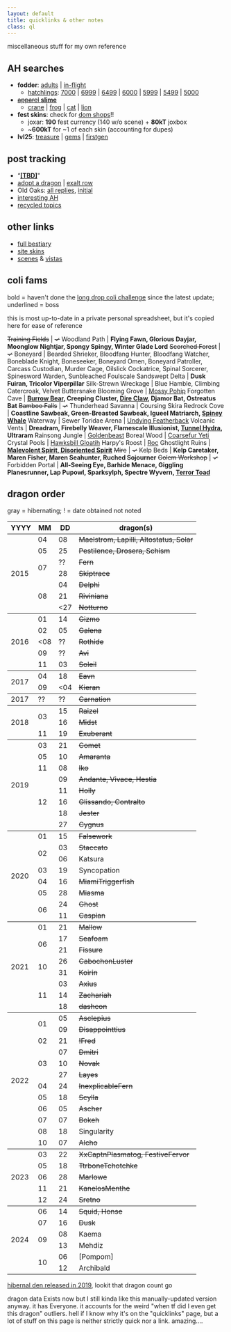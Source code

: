 ```yaml
---
layout: default
title: quicklinks & other notes
class: ql
---
```

miscellaneous stuff for my own reference

<!--there should really be an "actual links" h2
	but I didn't account for future-CSS-hacks in the
	code. it's been how many years and I'm still using
	this on the initial 2021 layout. wild-->

## AH searches
- <b>fodder</b>: [adults](https://www1.flightrising.com/auction-house/buy/realm/dragons?treasure_min=0&d_age=1&collapse=1) \| [in-flight](https://www1.flightrising.com/auction-house/buy/flight/dragons?treasure_min=0&d_age=1&collapse=1)
	- [hatchlings](https://www1.flightrising.com/auction-house/buy/realm/dragons?d_named=0&d_age=0&sort=name_desc&collapse=1): [7000](https://www1.flightrising.com/auction-house/buy/realm/dragons?treasure_max=7000&d_named=0&d_age=0&sort=name_desc&collapse=1) \| [6999](https://www1.flightrising.com/auction-house/buy/realm/dragons?treasure_max=6999&d_named=0&d_age=0&sort=name_desc&collapse=1) \| [6499](https://www1.flightrising.com/auction-house/buy/realm/dragons?treasure_max=6499&d_named=0&d_age=0&sort=name_desc&collapse=1) \| [6000](https://www1.flightrising.com/auction-house/buy/realm/dragons?treasure_max=6000&d_named=0&d_age=0&sort=name_desc&collapse=1) \| [5999](https://www1.flightrising.com/auction-house/buy/realm/dragons?treasure_max=5999&d_named=0&d_age=0&sort=name_desc&collapse=1) \| [5499](https://www1.flightrising.com/auction-house/buy/realm/dragons?treasure_max=5499&d_named=0&d_age=0&sort=name_desc&collapse=1) \| [5000](https://www1.flightrising.com/auction-house/buy/realm/dragons?treasure_max=5000&d_named=0&d_age=0&sort=name_desc&collapse=1)
- [~~apparel~~ <b>slime</b>](https://www1.flightrising.com/auction-house/buy/realm/app?treasure_min=0&collapse=1)
	- [crane](https://www1.flightrising.com/auction-house/buy/realm/app?itemname=crane&treasure_min=0&collapse=1) \| [frog](https://www1.flightrising.com/auction-house/buy/realm/app?itemname=frog&treasure_min=0&collapse=1) \| [cat](https://www1.flightrising.com/auction-house/buy/realm/app?itemname=cat&treasure_min=0&collapse=1) \| [lion](https://www1.flightrising.com/auction-house/buy/realm/app?itemname=lion&treasure_min=0&collapse=1) <!--viper & swallow seem to actually get used-->
- <b>fest skins</b>: check for [dom shops](https://www1.flightrising.com/forums/ibaz)!!
	- joxar: <b>190</b> fest currency (140 w/o scene) + <b>80kT</b> joxbox
	- ~<b>600kT</b> for ~1 of each skin (accounting for dupes) 
- <b>lvl25</b>: [treasure](https://www1.flightrising.com/auction-house/buy/realm/dragons?treasure_min=0&d_level_min=25&nocollapse=1&collapse=1) \| [gems](https://www1.flightrising.com/auction-house/buy/realm/dragons?gems_min=0&d_level_min=25&nocollapse=1&collapse=1) \| [firstgen](https://www1.flightrising.com/auction-house/buy/realm/dragons?d_level_min=25&d_gen1=1&nocollapse=1&collapse=1)

## post tracking
- “[<b>[TBD]</b>](https://www1.flightrising.com/search/forums?term=TBD&poster=Archaeoraptor&sort=recent)"
- [adopt a dragon](https://www1.flightrising.com/search/forums?term=&poster=Archaeoraptor&topicid=2157925&sort=recent) \| [exalt row](https://www1.flightrising.com/search/forums?term=&poster=Archaeoraptor&topicid=2325855&sort=recent)
- Old Oaks: [all replies](https://www1.flightrising.com/search/forums?term=&poster=Archaeoraptor&topicid=2725086&sort=recent), [initial](https://www1.flightrising.com/forums/permalink/reply/49233462)
- [interesting AH](https://www1.flightrising.com/search/forums?term=&poster=Archaeoraptor&topicid=2737352&sort=recent)
- [recycled topics](https://www1.flightrising.com/search/forums?term=recycled+topic+ignore+date&poster=Archaeoraptor&sort=recent)

## other links
- [full bestiary](https://www1.flightrising.com/bestiary/138250?view=all&sort=id_asc)
- [site skins](https://www1.flightrising.com/game-database/items/skins?skin_type=admin&sort=id_asc)
- [scenes](https://www1.flightrising.com/game-database/items/specialty?subcategory=scene&sort=id_asc) & [vistas](https://www1.flightrising.com/game-database/items/specialty?subcategory=vista&sort=id_asc)

## coli fams
bold = haven't done the [long drop coli challenge](https://www1.flightrising.com/search/forums?term=&poster=Archaeoraptor&topicid=1971573&sort=recent) since the latest update; underlined = boss

this is most up-to-date in a private personal spreadsheet, but it's copied here for ease of reference

~~Training Fields~~ | <s>✓</s>
Woodland Path | <b>Flying Fawn, Glorious Dayjar, Moonglow Nightjar, Spongy Spingy, Winter Glade Lord</b>
~~Scorched Forest~~ | <s>✓</s>
Boneyard | Bearded Shrieker, Bloodfang Hunter, Bloodfang Watcher, Boneblade Knight, Boneseeker, Boneyard Omen, Boneyard Patroller, Carcass Custodian, Murder Cage, Oilslick Cockatrice, Spinal Sorcerer, Spinesword Warden, Sunbleached Foulscale
Sandswept Delta | <b>Dusk Fuiran, Tricolor Viperpillar</b>
Silk-Strewn Wreckage | Blue Hamble, Climbing Catercroak, Velvet Buttersnake
Blooming Grove | <u>Mossy Pohip</u>
Forgotten Cave | <b><u>Burrow Bear</u>, Creeping Cluster, <u>Dire Claw</u>, Djamor Bat, Ostreatus Bat</b>
~~Bamboo Falls~~ | <s>✓</s>
Thunderhead Savanna | Coursing Skira
Redrock Cove | <b>Coastline Sawbeak, Green-Breasted Sawbeak, Igueel Matriarch, <u>Spiney Whale</u></b>
Waterway | Sewer Toridae
Arena | <u>Undying Featherback</u>
Volcanic Vents | <b>Dreadram, Firebelly Weaver, Flamescale Illusionist, <u>Tunnel Hydra</u>, Ultraram</b>
Rainsong Jungle | <u>Goldenbeast</u>
Boreal Wood | <u>Coarsefur Yeti</u>
Crystal Pools | <u>Hawksbill Gloatih</u>
Harpy's Roost | <u>Roc</u>
Ghostlight Ruins | <b><u>Malevolent Spirit, Disoriented Spirit</u></b>
~~Mire~~ | <s>✓</s>
Kelp Beds | <b>Kelp Caretaker, Maren Fisher, Maren Seahunter, Ruched Sojourner</b>
~~Golem Workshop~~ | <s>✓</s>
Forbidden Portal | <b>All-Seeing Eye, Barhide Menace, Giggling Planesrunner, Lap Pupowl, Sparksylph, Spectre Wyvern, <u>Terror Toad</u></b>

## dragon order

gray = hibernating; ! = date obtained not noted

<table id="dragolist">
	<thead class="x"><tr><th>YYYY</th><th>MM</th><th>DD</th><th>dragon(s)</th></tr></thead>
	<tbody>
		<tr><td rowspan="8">2015</td><td>04</td><td>08</td><td><s>Maelstrom, Lapilli, Altostatus, Solar</s></td></tr>
		<tr><td>05</td><td>25</td><td><s>Pestilence, Drosera, Schism</s></td></tr>
		<tr><td rowspan="2">07</td><td>??</td><td><s>Fern</s></td></tr>
		<tr><td>28</td><td><s>Skiptrace</s></td></tr>
		<tr><td rowspan="3">08</td><td>04</td><td><s>Delphi</s></td></tr>
		<tr><td>21</td><td><s>Riviniana</s></td></tr>
		<tr><td><span><27</span></td><td><s>Notturno</s></td></tr>
	</tbody><tbody>
		<tr><td rowspan="5">2016</td><td>01</td><td>14</td><td><s>Gizmo</s></td></tr>
		<tr><td>02</td><td>05</td><td><s>Galena</s></td></tr>
		<tr><td><span><08</span></td><td>??</td><td><s>Rothide</s></td></tr>
		<tr><td>09</td><td>??</td><td><s>Avi</s></td></tr>
		<tr><td>11</td><td>03</td><td><s>Soleil</s></td></tr>
	</tbody><tbody>
		<tr><td rowspan="2">2017</td><td>04</td><td>18</td><td><s>Eavn</s></td></tr>
		<tr><td>09</td><td><span><04</span></td><td><s>Kieran</s></td></tr>
	</tbody>
	<tbody><tr><td>2017</td><td>??</td><td>??</td><td><s>Carnation</s></td></tr></tbody>
	<tbody>
		<tr><td rowspan="3">2018</td><td rowspan="2">03</td><td>15</td><td><s>Raizel</s></td></tr>
		<tr><td>16</td><td><s>Midst</s></td></tr>
		<tr><td>11</td><td>19</td><td><s>Exuberant</s></td></tr>
	</tbody><tbody>
		<tr><td rowspan="8">2019</td><td>03</td><td>21</td><td><s>Comet</s></td></tr>
		<tr><td>05</td><td>10</td><td><s>Amaranta</s></td></tr>
		<tr><td>11</td><td>08</td><td><s>Iko</s></td></tr>
		<tr><td rowspan="5">12</td><td>09</td><td><s>Andante, Vivace, Hestia</s></td></tr>
		<tr><td>11</td><td><s>Holly</s></td></tr>
		<tr><td>16</td><td><s>Glissando, Contralto</s></td></tr>
		<tr><td>18</td><td><s>Jester</s></td></tr>
		<tr><td>27</td><td><s>Cygnus</s></td></tr>
	</tbody><tbody>
		<tr><td rowspan="16">2020</td><td>01</td><td>15</td><td><s>Falsework</s></td></tr>
		<tr><td rowspan="2">02</td><td>03</td><td><s>Staccato</s></td></tr>
		<tr><td>06</td><td>Katsura</td></tr>
		<tr><td>03</td><td>19</td><td>Syncopation</td></tr>
		<tr><td>04</td><td>16</td><td><s>MiamiTriggerfish</s></td></tr>
		<tr><td>05</td><td>28</td><td><s>Miasma</s></td></tr>
		<tr><td rowspan="2">06</td><td>24</td><td><s>Ghost</s></td></tr>
		<tr><td>11</td><td><s>Caspian</s></td></tr>
	</tbody><tbody>
		<tr><td rowspan="8">2021</td><td>01</td><td>21</td><td><s>Mallow</s></td></tr>
		<tr><td rowspan="2">06</td><td>17</td><td><s>Seafoam</s></td></tr>
		<tr><td>21</td><td><s>Fissure</s></td></tr>
		<tr><td rowspan="2">10</td><td>26</td><td><s>CabochonLuster</s></td></tr>
		<tr><td>31</td><td><s>Koirin</s></td></tr>
		<tr><td rowspan="3">11</td><td>03</td><td><s>Axius</s></td></tr>
		<tr><td>14</td><td><s>Zachariah</s></td></tr>
		<tr><td>18</td><td><s>dashcon</s></td></tr>
	</tbody><tbody>
		<tr><td rowspan="12">2022</td><td rowspan="2">01</td><td>05</td><td><s>Asclepius</s></td></tr>
		<tr><td>09</td><td><s>Disappointtius</s></td></tr>
		<tr><td>02</td><td>21</td><td><s>!Fred</s></td></tr>
		<tr><td rowspan="3">03</td><td>07</td><td><s>Dmitri</s></td></tr>
		<tr><td>10</td><td><s>Novak</s></td></tr>
		<tr><td>27</td><td><s>Layes</s></td></tr>
		<tr><td>04</td><td>24</td><td><s>InexplicableFern</s></td></tr>
		<tr><td>05</td><td>18</td><td><s>Scylla</s></td></tr>
		<tr><td>06</td><td>05</td><td><s>Ascher</s></td></tr>
		<tr><td>07</td><td>07</td><td><s>Bokeh</s></td></tr>
		<tr><td>08</td><td>18</td><td>Singularity</td></tr>
		<tr><td>10</td><td>07</td><td><s>Alcho</s></td></tr>
	</tbody><tbody>
		<tr><td rowspan="5">2023</td><td>03</td><td>22</td><td><s>XxCaptnPlasmatog, FestiveFervor</s></td></tr>
		<tr><td>05</td><td>18</td><td><s>TtrboneTchotchke</s></td></tr>
		<tr><td>06</td><td>28</td><td><s>Marlowe</s></td></tr>
		<tr><td>11</td><td>21</td><td><s>KanelosMenthe</s></td></tr>
		<tr><td>12</td><td>24</td><td><s>Sretno</s></td></tr>
	</tbody><tbody>
		<tr><td rowspan="6">2024</td><td>06</td><td>14</td><td><s>Squid, Honse</s></td></tr>
		<tr><td>07</td><td>16</td><td><s>Dusk</s></td></tr>
		<tr><td rowspan="2">09</td><td>08</td><td>Kaema</td></tr>
		<tr><td>13</td><td>Mehdiz</td></tr>
		<tr><td rowspan="2">10</td><td>06</td><td>[Pompom]</td></tr>
		<tr><td>12</td><td>Archibald</td></tr>
	</tbody>
</table>

[hibernal den released in 2019](https://www1.flightrising.com/forums/ann/2627065), lookit that dragon count go

dragon data Exists now but I still kinda like this manually-updated version anyway. it has Everyone. it accounts for the weird "when tf did I even get this dragon" outliers. hell if I know why it's on the "quicklinks" page, but a lot of stuff on this page is neither strictly quick nor a link. amazing....

<!--
----

these are no one's business but my own but I want 'em here anyways

### notable lizards
#### all G1s I've hatched (to memory)
(see below for breed release G1s)
- <b>[Tyson](https://www1.flightrising.com/dragon/31806787)</b>: first egg I ever found; had some lore crumbs but never found a place, exalted
- <b>[Cygnus](https://www1.flightrising.com/dragon/57992771)</b>: egg gifted to me from [PricklyGoose](https://www1.flightrising.com/clan-profile/342988); revamped from blue noc to pink undertide permabab
- <b>[[unnamed]](https://www1.flightrising.com/dragon/76895138)</b>: prize from Spite the Sprite, a Plague in-flight program; never figured out what to do with & re-gifted
- <b>[InexplicableFern](https://www1.flightrising.com/dragon/77584677)</b>: random fodderlocke drop & surprise XXY, went with the cheaper scry for a letter gimmick (FPL)
- <b>[Sretno](https://www1.flightrising.com/dragon/91709273)</b>: a bunch of friends were getting crazy hatch luck and this guy spawned in the frenzy

#### breed release lizards
ty based [chronological update reference](https://www1.flightrising.com/forums/gde/3053598/1#post_3053598)
- [2016 September: <i>Bogsneak</i>](http://www1.flightrising.com/forums/ann/1980784) - didn't brew an egg
	- eventually breed-changed [Pestilence](https://www1.flightrising.com/dragon/13483458)
- [2019 June: <i>Gaoler</i>](https://www1.flightrising.com/forums/ann/2694544) - no release freebies
	- have had multiple non-perma Gaolers, notably [Badru](https://www1.flightrising.com/dragon/53709785) (given away via traveling) and more recently [Dusk](https://www1.flightrising.com/dragon/96501597) (from a friend)
- [2019 December: <b>Banescale</b>](http://www1.flightrising.com/forums/ann/2788016) - hatched [Andante](https://www1.flightrising.com/dragon/57362847) & [Vivace](https://www1.flightrising.com/dragon/57362941)!
	- collected other release day G1s for a while there; heck if I can track them all down again
- [2020 November: <i>Veilspun</i>](https://www1.flightrising.com/forums/ann/2930863) - no release freebies
	- I have a small handful now :>
- [2021 June: <i>Obelisk</i>](https://www1.flightrising.com/forums/ann/3022547) - was incactive for Dustcarve
	- had [Outcast](https://www1.flightrising.com/dragon/76347403) for a while; as of writing (2024/11) my only perma obe is [an OC-fandrgon](https://www1.flightrising.com/dragon/80522736)
- [2022 March: <i>Aberration</i>](https://www1.flightrising.com/forums/ann/3109386) - acquired clanbound scrolls but haven't used them
	- have since acquired multiple abs
- [2022 November: <i>Undertide</i>](https://www1.flightrising.com/forums/ann/3186365) - acquired clanbound scrolls but haven't used. they are collector items to me.
	- I keep forgetting [Cygnus](https://www1.flightrising.com/dragon/57992771) is my token undertide bc permabab...
	- might breed change an oldie or two someday
- [2023 March: <b>Aether</b>](https://www1.flightrising.com/forums/ann/3220508) - hatched [XxCaptnPlasmatog](https://www1.flightrising.com/dragon/84904477) & [another one](https://www1.flightrising.com/dragon/84904554), traded the latter for [FestiveFervor](https://www1.flightrising.com/dragon/84959048)
	- im love moth lads.
- [2023 July: <i>Sandsurge</i>](https://www1.flightrising.com/forums/ann/3256724) - no release freebies
	- maaaay have a perma in [Leopold](https://www1.flightrising.com/dragon/94751538)? otherwise may beed change [Delphi](https://www1.flightrising.com/dragon/15585543) or someone else
- [2023 November: <b>Auraboa</b>](https://www1.flightrising.com/forums/ann/3289398) - hatched [KanelosMenthe](https://www1.flightrising.com/dragon/90679007) & [Celor](https://www1.flightrising.com/dragon/90678934), trained and sold the latter
	- am good with the token 1! but maybe someday [Second](https://www1.flightrising.com/dragon/91709890)
- [2024 April: <i>Dusthide</i>](https://www1.flightrising.com/forums/ann/3330141) - acquired eggs but haven't hatched them
	- might hoard forever might save for some kind of occasion. idk!
- [2024 June: <b>Fathom</b>](https://www1.flightrising.com/forums/ann/3344751) - used [both](https://www1.flightrising.com/dragon/95755337) [maps](https://www1.flightrising.com/dragon/95755353), traded for [Squid](https://www1.flightrising.com/dragon/95730923) & [Honse](https://www1.flightrising.com/dragon/95756455) respectively
	- breed change maybe, maybe not
- [2024 November: <i>Everlux</i>](https://www1.flightrising.com/forums/ann/3376056) - acquired eggs but haven't hatched them
	- same weird boat as dusthides

#### dragos from frembs :>
ordered by account ID

- [fairysmith](https://www1.flightrising.com/clan-profile/135622): <b>[Riviniana](https://www1.flightrising.com/dragon/16051687)</b>---technically independent, but we had some lore goin with the "bee faes" and [Hecate](https://www1.flightrising.com/dragon/13616666)
- [Rosaceae](https://www1.flightrising.com/clan-profile/154165): <b>[Jester](https://www1.flightrising.com/dragon/57606297)</b>---inside joke. goop is hell.
- [Kondraki](https://www1.flightrising.com/clan-profile/208300): <b>[TtrboneTchotchke](https://www1.flightrising.com/dragon/86260466)</b>: borrowed dad [Sanguinem](https://www1.flightrising.com/dragon/21323125) specifically for this breeding
- [Starbrite](https://www1.flightrising.com/clan-profile/325229): <b>[Singularity](https://www1.flightrising.com/dragon/80037268)</b>---bought from Starbrite & has lore based on parents'!
- [Opalrose](https://www1.flightrising.com/clan-profile/335059): <b>[Asclepius](https://www1.flightrising.com/dragon/74944146)</b>---was going to be a NotN hatch reject but I yoinked ’em first
- [PricklyGoose](https://www1.flightrising.com/clan-profile/342988): <b>[Raizel](https://www1.flightrising.com/dragon/40109738)</b>---bred in (since-closed) hatchery
- [Wasserbienchen](https://www1.flightrising.com/clan-profile/619562) & [Fabusol](https://www1.flightrising.com/clan-profile/624718): <b>[Scylla](https://www1.flightrising.com/dragon/78166107)</b> & <b>[Bokeh](https://www1.flightrising.com/dragon/78953375)</b>---both from Fabusol's lair, but the three of us had a small lore alliance/overlap that these two resulted from
- [Farawaytown](https://www1.flightrising.com/clan-profile/714492): <b>[Dusk](https://www1.flightrising.com/dragon/96501597)</b>---early nest reject but reminded me of sunset
- \+not my dragon but I was there for an [everlux](https://www1.flightrising.com/dragon/98960943) [trade](https://www1.flightrising.com/dragon/98987893), which I think is pretty cool

-->